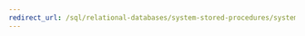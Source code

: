 ```yaml
--- 
redirect_url: /sql/relational-databases/system-stored-procedures/system-stored-procedures-transact-sql 
--- 
```

